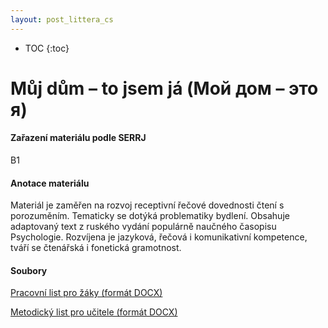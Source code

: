 ```yaml
---
layout: post_littera_cs
---
```

* TOC
{:toc}

# Můj dům – to jsem já (Мой дом – это я)

#### Zařazení materiálu podle SERRJ

B1

#### Anotace materiálu

Materiál je zaměřen na rozvoj receptivní řečové dovednosti čtení s porozuměním. Tematicky se dotýká problematiky bydlení. Obsahuje adaptovaný text z ruského vydání populárně naučného časopisu Psychologie. Rozvíjena je jazyková, řečová i komunikativní kompetence, tváří se čtenářská i fonetická gramotnost.

#### Soubory

[Pracovní list pro žáky (formát DOCX)](/cs/littera/rustina/materialy/zaci/cteni/60_Moj_dom_eto_ja_Z_B1.docx)

[Metodický list pro učitele (formát DOCX)](/cs/littera/rustina/materialy/metodika/60_Moj_dom_eto_ja_metodika.docx)